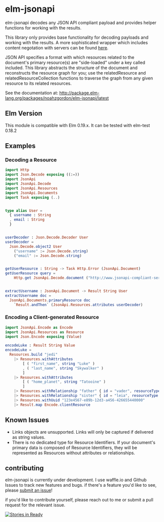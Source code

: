 # elm-jsonapi

elm-jsonapi decodes any JSON API compliant payload and provides helper functions for working with the results.

This library only provides base functionality for decoding payloads and working with the results. A more sophisticated wrapper which includes content negotation with servers can be found [here](https://github.com/noahzgordon/elm-jsonapi-http/tree/1.0.2).

JSON API specifies a format with which resources related to the document's primary resource(s) are "side-loaded" under a key called included. This library abstracts the structure of the document and reconstructs the resource graph for you; use the relatedResource and relatedResourceCollection functions to traverse the graph from any given resource to its related resources.

See the documentation at: http://package.elm-lang.org/packages/noahzgordon/elm-jsonapi/latest

## Elm Version

This module is compatible with Elm 0.19.x. It can be tested with elm-test 0.18.2

## Examples

### Decoding a Resource

```elm
import Http
import Json.Decode exposing ((:=))
import JsonApi
import JsonApi.Decode
import JsonApi.Resources
import JsonApi.Documents
import Task exposing (..)


type alias User =
  { username : String
  , email : String
  }


userDecoder : Json.Decode.Decoder User
userDecoder =
  Json.Decode.object2 User
    ("username" := Json.Decode.string)
    ("email" := Json.Decode.string)


getUserResource : String -> Task Http.Error (JsonApi.Document)
getUserResource query =
    Http.get JsonApi.Decode.document ("http://www.jsonapi-compliant-server.com/users/" ++ query)


extractUsername : JsonApi.Document -> Result String User
extractUsername doc =
  JsonApi.Documents.primaryResource doc
    `Result.andThen` (JsonApi.Resources.attributes userDecoder)
```

### Encoding a Client-generated Resource
```elm
import JsonApi.Encode as Encode
import JsonApi.Resources as Resource
import Json.Encode exposing (Value)

encodeLuke : Result String Value
encodeLuke =
  Resources.build "jedi"
    |> Resources.withAttributes
        [ ( "first_name", string "Luke" )
        , ( "last_name", string "Skywalker" )
        ]
    |> Resources.withAttributes
        [ ( "home_planet", string "Tatooine" )
        ]
    |> Resources.withRelationship "father" { id = "vader", resourceType = "jedi" }
    |> Resources.withRelationship "sister" { id = "leia", resourceType = "princess" }
    |> Resources.withUuid "123e4567-e89b-12d3-a456-426655440000"
    |> Result.map Encode.clientResource
```

## Known Issues
+ Links objects are unsupported. Links will only be captured if delivered as string values.
+ There is no dedicated type for Resource Identifiers. If your document's primary data is composed of Resource Identifiers, they will be represented as Resources without attributes or relationships.

## contributing

elm-jsonapi is currently under development. I use waffle.io and Github Issues to track new features and bugs. if there's a feature you'd like to see, please
[submit an issue](https://github.com/noahzgordon/elm-jsonapi/issues/new)! 

if you'd like to contribute yourself, please reach out to me or submit a pull request for the relevant issue.

[![Stories in Ready](https://badge.waffle.io/noahzgordon/elm-jsonapi.png?label=ready&title=Ready)](http://waffle.io/noahzgordon/elm-jsonapi)
